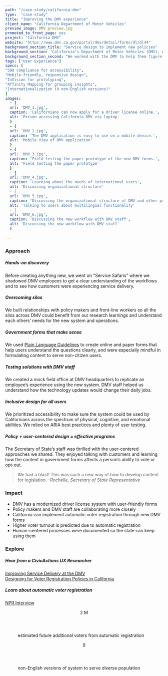 ```yaml
---
path: "/case-study/california-dmv"
type:  "case-study"
title: "Improving the DMV experience"
client_name: "California Department of Motor Vehicles"
preview_image: DMV_preview.jpg
promoted_to_front_page: yes
project: "California DMV"
website: "https://www.dmv.ca.gov/portal/dmv/detail/forms/dl/dl44"
background_section_title: "Service design to implement new policies"
background_section: "California’s Department of Motor Vehicles (DMV), which serves 1.8 million people every month, was tasked with implementing a new law that would automatically register people to vote when they got a driver license. Forms needed to be updated to reflect the new policy and the system needed to be modernized to include an online option for license registration."
background_section_second: "We worked with the DMV to help them figure out how the new software systems would affect business workflows and front-line staff, and how California’s diverse population would understand and respond to the online forms. There was also a need to redesign the opt-out voter registration option in a way that respected sensitivities concerning the many undocumented immigrants in the state." 
tags: ["User Experience"]
specs: [
"508 compliance for accessibility",
"Mobile-friendly, responsive design",
"InVision for prototyping", 
"Affinity Mapping for grouping insights", 
"Internationalization (9 non-English versions)"
]
images:
  - {
  url: 'DMV_1.jpg', 
  caption: 'Californians can now apply for a driver license online.', 
  alt: 'Person accessing California DMV via laptop'
  }
  - {
  url: 'DMV_2.jpg', 
  caption: 'The DMV application is easy to use on a mobile device.', 
  alt: 'Mobile view of DMV application'
  }
  - {
  url: 'DMV_3.jpg', 
  caption: 'Field testing the paper prototype of the new DMV forms.', 
  alt: 'Field testing the paper prototype'
  }
  - {
  url: 'DMV_4.jpg', 
  caption: 'Learning about the needs of international users', 
  alt: 'Discussing organizational structure'
  - {
  url: 'DMV_5.jpg', 
  caption: 'Discussing the organizational structure of DMV and other project stakeholders.', 
  alt: 'Talking to users about multilingual functionality'
  - {
  url: 'DMV_6.jpg', 
  caption: 'Discussing the new workflow with DMV staff', 
  alt: 'Discussing the new workflow with DMV staff'
  }
  
---
```


### Approach

##### Hands-on discovery
Before creating anything new, we went on “Service Safaris” where we shadowed DMV employees to get a clear understanding of the workflows and to see how customers were experiencing service delivery.

##### Overcoming silos
We built relationships with policy makers and front-line workers so all the silos across DMV could benefit from our research learnings and understand each others’ needs for the new system and operations.

##### Government forms that make sense
We used [Plain Language Guidelines](https://www.plainlanguage.gov/) to create online and paper forms that help users understand the questions clearly, and were especially mindful in formulating content to serve non-citizen users.

##### Testing solutions with DMV staff
We created a mock field office at DMV headquarters to replicate an employee’s experience using the new system. DMV staff helped us understand how the technology updates would change their daily jobs.

##### Inclusive design for all users
We prioritized accessibility to make sure the system could be used by Californians across the spectrum of physical, cognitive, and emotional abilities. We relied on ARIA best practices and plenty of user testing.

##### Policy + user-centered design = effective programs
The Secretary of State’s staff was thrilled with the user-centered approaches we shared. They enjoyed talking with customers and learning how the content in government forms affects a person’s ability to vote or opt-out.

<blockquote>
We had a blast! This was such a new way of how to develop content for legislation.
<cite> -Rochelle, Secretary of State Representative </cite>
</blockquote>

### Impact
* DMV has a modernized driver license system with user-friendly forms
* Policy makers and DMV staff are collaborating more closely
* California can implement automatic voter registration through new DMV forms
* Higher voter turnout is predicted due to automatic registration
* Human-centered processes were documented so the state can keep using them


### Explore
##### Hear from a CivicActions UX Researcher
[Improving Service Delivery at the DMV](https://rachelkroft.myportfolio.com/dmv-ux)  
[Designing for Voter Registration Policies in California](https://rachelkroft.myportfolio.com/dmv-ux) 

##### Learn about automatic voter registration
[NPR Interview](https://one.npr.org/?sharedMediaId=603693118:603693119)
 
<figure>
  <div> 
    <header>2 M</header>
    <p>estimated future additional
    voters from automatic registration
<p>
  </div>
  <div> 
      <header>9</header>
      <p>non-English versions of system
      to serve diverse population
<p>
  </div>
</figure>
